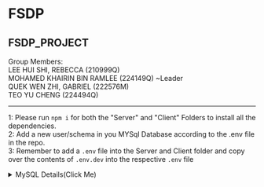 # FSDP
 FSDP_PROJECT
 -------------------------------------------
Group Members:
<br>
LEE HUI SHI, REBECCA (210999Q)
<br>
MOHAMED KHAIRIN BIN RAMLEE (224149Q) ~Leader
<br>
QUEK WEN ZHI, GABRIEL (222576M)
<br>
TEO YU CHENG (224494Q)

---------------------------------------------
1: Please run ```npm i``` for both the "Server" and "Client" Folders to install all the dependencies.<br>
2: Add a new user/schema in you MYSql Database according to the .env file in the repo. <br>
3: Remember to add a ```.env``` file into the Server and Client folder and copy over the contents of ```.env.dev``` into the respective ```.env``` file

<details><summary>MySQL Details(Click Me)</summary>
<p>

```
Username: fsdp
Password: fsdp
```

</p>
</details>
